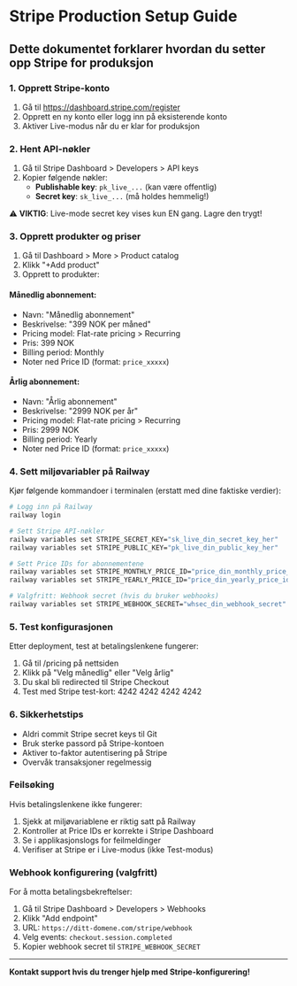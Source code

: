 # Stripe Production Setup Guide

## Dette dokumentet forklarer hvordan du setter opp Stripe for produksjon

### 1. Opprett Stripe-konto
1. Gå til https://dashboard.stripe.com/register
2. Opprett en ny konto eller logg inn på eksisterende konto
3. Aktiver Live-modus når du er klar for produksjon

### 2. Hent API-nøkler
1. Gå til Stripe Dashboard > Developers > API keys
2. Kopier følgende nøkler:
   - **Publishable key**: `pk_live_...` (kan være offentlig)
   - **Secret key**: `sk_live_...` (må holdes hemmelig!)

⚠️ **VIKTIG**: Live-mode secret key vises kun EN gang. Lagre den trygt!

### 3. Opprett produkter og priser
1. Gå til Dashboard > More > Product catalog
2. Klikk "+Add product"
3. Opprett to produkter:

#### Månedlig abonnement:
- Navn: "Månedlig abonnement"
- Beskrivelse: "399 NOK per måned" 
- Pricing model: Flat-rate pricing > Recurring
- Pris: 399 NOK
- Billing period: Monthly
- Noter ned Price ID (format: `price_xxxxx`)

#### Årlig abonnement:
- Navn: "Årlig abonnement"  
- Beskrivelse: "2999 NOK per år"
- Pricing model: Flat-rate pricing > Recurring
- Pris: 2999 NOK
- Billing period: Yearly  
- Noter ned Price ID (format: `price_xxxxx`)

### 4. Sett miljøvariabler på Railway

Kjør følgende kommandoer i terminalen (erstatt med dine faktiske verdier):

```bash
# Logg inn på Railway
railway login

# Sett Stripe API-nøkler
railway variables set STRIPE_SECRET_KEY="sk_live_din_secret_key_her"
railway variables set STRIPE_PUBLIC_KEY="pk_live_din_public_key_her"

# Sett Price IDs for abonnementene
railway variables set STRIPE_MONTHLY_PRICE_ID="price_din_monthly_price_id"
railway variables set STRIPE_YEARLY_PRICE_ID="price_din_yearly_price_id"

# Valgfritt: Webhook secret (hvis du bruker webhooks)
railway variables set STRIPE_WEBHOOK_SECRET="whsec_din_webhook_secret"
```

### 5. Test konfigurasjonen

Etter deployment, test at betalingslenkene fungerer:
1. Gå til /pricing på nettsiden
2. Klikk på "Velg månedlig" eller "Velg årlig"
3. Du skal bli redirected til Stripe Checkout
4. Test med Stripe test-kort: 4242 4242 4242 4242

### 6. Sikkerhetstips

- Aldri commit Stripe secret keys til Git
- Bruk sterke passord på Stripe-kontoen
- Aktiver to-faktor autentisering på Stripe
- Overvåk transaksjoner regelmessig

### Feilsøking

Hvis betalingslenkene ikke fungerer:
1. Sjekk at miljøvariablene er riktig satt på Railway
2. Kontroller at Price IDs er korrekte i Stripe Dashboard
3. Se i applikasjonslogs for feilmeldinger
4. Verifiser at Stripe er i Live-modus (ikke Test-modus)

### Webhook konfigurering (valgfritt)

For å motta betalingsbekreftelser:
1. Gå til Stripe Dashboard > Developers > Webhooks
2. Klikk "Add endpoint"
3. URL: `https://ditt-domene.com/stripe/webhook`
4. Velg events: `checkout.session.completed`
5. Kopier webhook secret til `STRIPE_WEBHOOK_SECRET`

---

**Kontakt support hvis du trenger hjelp med Stripe-konfigurering!**
